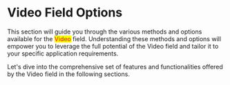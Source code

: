 # Video Field Options

This section will guide you through the various methods and options available for the <mark style="color:red;">Video</mark> field. Understanding these methods and options will empower you to leverage the full potential of the Video field and tailor it to your specific application requirements.

Let's dive into the comprehensive set of features and functionalities offered by the Video field in the following sections.
